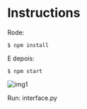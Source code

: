 # Instructions

Rode:

`$ npm install`

E depois:

`$ npm start`

![img1](https://github.com/tonirogerio/btc-finder-interface-v0.5/assets/31183603/12a4f281-9871-44cb-a6bc-bbe4342ce859)

Run:
interface.py
